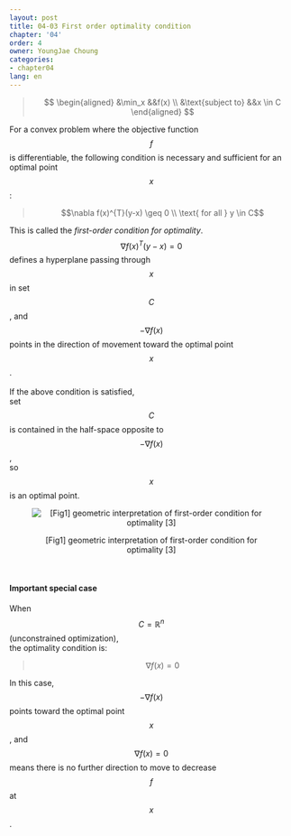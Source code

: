 ```yaml
---
layout: post
title: 04-03 First order optimality condition
chapter: '04'
order: 4
owner: YoungJae Choung
categories:
- chapter04
lang: en
---
```

>$$
\begin{aligned}
&\min_x &&f(x) \\
&\text{subject to} &&x \in C
\end{aligned}
$$

For a convex problem where the objective function $$f$$ is differentiable, the following condition is necessary and sufficient for an optimal point $$x$$:

> $$\nabla f(x)^{T}(y-x) \geq 0 \\
> \text{ for all } y \in C$$

This is called the *first-order condition for optimality*. <br>
$$\nabla f(x)^{T}(y-x) = 0$$ defines a hyperplane passing through $$x$$ in set $$C$$, and $$- \nabla f(x)$$ points in the direction of movement toward the optimal point $$x$$. <br><br>
If the above condition is satisfied, <br>
set $$C$$ is contained in the half-space opposite to $$- \nabla f(x)$$, <br>
so $$x$$ is an optimal point.<br>

<figure class="image" style="align: center;">
<p align="center">
  <img src="{{ site.baseurl }}/img/chapter_img/chapter04/first-order-condition.png" alt="[Fig1] geometric interpretation of first-order condition for optimality [3]">
  <figcaption style="text-align: center;">[Fig1] geometric interpretation of first-order condition for optimality [3]</figcaption>
</p>
</figure>
<br>

#### Important special case
When $$C = \mathbb{R}^n$$ (unconstrained optimization), <br>
the optimality condition is:
> $$\nabla f(x) = 0$$

In this case, $$-\nabla f(x)$$ points toward the optimal point $$x$$, and $$\nabla f(x) = 0$$ means there is no further direction to move to decrease $$f$$ at $$x$$.
